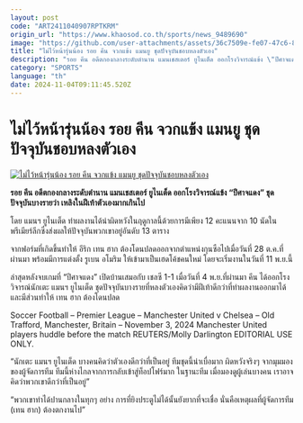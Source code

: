 ```yaml
---
layout: post
code: "ART2411040907RPTKRM"
origin_url: "https://www.khaosod.co.th/sports/news_9489690"
image: "https://github.com/user-attachments/assets/36c7509e-fe07-47c6-887d-f55685ff5a03"
title: "ไม่ไว้หน้ารุ่นน้อง รอย คีน จวกแข้ง แมนยู ชุดปัจจุบันชอบหลงตัวเอง"
description: "รอย คีน อดีตกองกลางระดับตำนาน แมนเชสเตอร์ ยูไนเต็ด ออกโรงวิจารณ์แข้ง \"ปีศาจแดง\" ชุดปัจจุบันบางรายว่า เหลิงในฝีเท้าตัวเองมากเกินไป"
category: "SPORTS"
language: "th"
date: 2024-11-04T09:11:45.520Z
---
```


# ไม่ไว้หน้ารุ่นน้อง รอย คีน จวกแข้ง แมนยู ชุดปัจจุบันชอบหลงตัวเอง

[![ไม่ไว้หน้ารุ่นน้อง รอย คีน จวกแข้ง แมนยู ชุดปัจจุบันชอบหลงตัวเอง](https://www.khaosod.co.th/wpapp/uploads/2024/11/keane-manchester-8644.jpg "ไม่ไว้หน้ารุ่นน้อง รอย คีน จวกแข้ง แมนยู ชุดปัจจุบันชอบหลงตัวเอง")](https://www.khaosod.co.th/wpapp/uploads/2024/11/keane-manchester-8644.jpg)

**รอย คีน อดีตกองกลางระดับตำนาน แมนเชสเตอร์ ยูไนเต็ด ออกโรงวิจารณ์แข้ง “ปีศาจแดง” ชุดปัจจุบันบางรายว่า เหลิงในฝีเท้าตัวเองมากเกินไป**

โดย แมนฯ ยูไนเต็ด ทำผลงานได้น่าผิดหวังในฤดูกาลนี้ด้วยการมีเพียง 12 คะแนนจาก 10 นัดในพรีเมียร์ลีกซึ่งส่งผลให้ปัจจุบันพวกเขาอยู่อันดับ 13 ตาราง

จากฟอร์มที่เกิดขึ้นทำให้ อีริก เทน ฮาก ต้องโดนปลดออกจากตำแหน่งกุนซือไปเมื่อวันที่ 28 ต.ค.ที่ผ่านมา พร้อมมีการแต่งตั้ง รูเบน อโมริม ให้เข้ามาเป็นเฮดโค้ชคนใหม่ โดยจะเริ่มงานในวันที่ 11 พ.ย.นี้

ล่าสุดหลังจบเกมที่ “ปีศาจแดง” เปิดบ้านเสมอกับ เชลซี 1-1 เมื่อวันที่ 4 พ.ย.ที่ผ่านมา คีน ได้ออกโรงวิจารณ์นักเตะ แมนฯ ยูไนเต็ด ชุดปัจจุบันบางรายที่หลงตัวเองคิดว่ามีฝีเท้าดีกว่าที่ทำผลงานออกมาได้ และมีส่วนทำให้ เทน ฮาก ต้องโดนปลด

Soccer Football – Premier League – Manchester United v Chelsea – Old Trafford, Manchester, Britain – November 3, 2024 Manchester United players huddle before the match REUTERS/Molly Darlington EDITORIAL USE ONLY.



“นักเตะ แมนฯ ยูไนเต็ด บางคนคิดว่าตัวเองดีกว่าที่เป็นอยู่ ทีมชุดนี้น่าเบื่อมาก ผิดหวังจริงๆ จากมุมมองของผู้จัดการทีม ทีมนี้ห่างไกลจากการกลับเข้าสู่ท็อปโฟร์มาก ในฐานะทีม เมื่อมองดูผู้เล่นบางคน เราอาจคิดว่าพวกเขาดีกว่าที่เป็นอยู่”

“พวกเขาทำได้ปานกลางในทุกๆ อย่าง การที่ยิงประตูไม่ได้นั้นยังยากที่จะเชื่อ นั่นคือเหตุผลที่ผู้จัดการทีม (เทน ฮาก) ต้องตกงานไป”